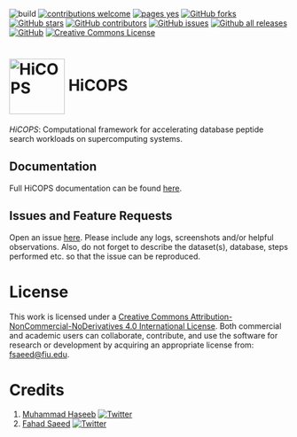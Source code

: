 ![build](https://github.com/hicops/hicops/workflows/build/badge.svg) [![contributions welcome](https://img.shields.io/badge/contributions-welcome-brightgreen.svg?style=flat)](https://github.com/hicops/hicops/blob/develop/README.md#contributing) [![pages yes](https://img.shields.io/badge/pages-yes-blue.svg)](https://hicops.github.io) [![GitHub forks](https://img.shields.io/github/forks/hicops/hicops.svg?style=social&label=Fork&maxAge=2592000)](https://GitHub.com/hicops/hicops/network/) [![GitHub stars](https://img.shields.io/github/stars/hicops/hicops.svg?style=social&label=Star&maxAge=2592000)](https://GitHub.com/hicops/hicops/stargazers/) [![GitHub contributors](https://img.shields.io/github/contributors/hicops/hicops.svg)](https://GitHub.com/hicops/hicops/graphs/contributors/) [![GitHub issues](https://img.shields.io/github/issues/hicops/hicops.svg)](https://GitHub.com/hicops/hicops/issues/) [![Github all releases](https://img.shields.io/github/downloads/hicops/hicops/total.svg)](https://GitHub.com/hicops/hicops/releases/) [![GitHub](https://flat.badgen.net/github/license/hicops/hicops)](https://opensource.org/licenses/MIT) <a rel="license" href="http://creativecommons.org/licenses/by-nc-nd/4.0/"><img alt="Creative Commons License" style="border-width:0" src="https://i.creativecommons.org/l/by-nc-nd/4.0/80x15.png" /></a>

# <img src="https://user-images.githubusercontent.com/14217455/97767279-84a86100-1af1-11eb-92db-52edf709cb1f.png" width="100" valign="middle" alt="HiCOPS"/> HiCOPS

*HiCOPS*: Computational framework for accelerating database peptide search workloads on supercomputing systems.

## Documentation

Full HiCOPS documentation can be found [here](https://hicops.github.io).

## Issues and Feature Requests

Open an issue [here](https://github.com/hicops/hicops/issues). Please include any logs, screenshots and/or helpful observations. Also, do not forget to describe the dataset(s), database, steps performed etc. so that the issue can be reproduced.

  
# License
This work is licensed under a <a rel="license" href="http://creativecommons.org/licenses/by-nc-nd/4.0/">Creative Commons Attribution-NonCommercial-NoDerivatives 4.0 International License</a>. Both commercial and academic users can collaborate, contribute, and use the software for research or development by acquiring an appropriate license from: fsaeed@fiu.edu.


# Credits

1. [Muhammad Haseeb](https://sites.google.com/fiu.edu/muhammadhaseeb) [![Twitter](https://flat.badgen.net/twitter/follow/iHaseebM?icon=twitter)](https://twitter.com/iHaseebM)
2. [Fahad Saeed](https://prof-s.github.io) [![Twitter](https://flat.badgen.net/twitter/follow/Prof_FahadSaeed?icon=twitter)](https://twitter.com/Prof_FahadSaeed)